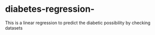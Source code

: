 # diabetes-regression-
This is a linear regression to predict the diabetic possibility by checking datasets
